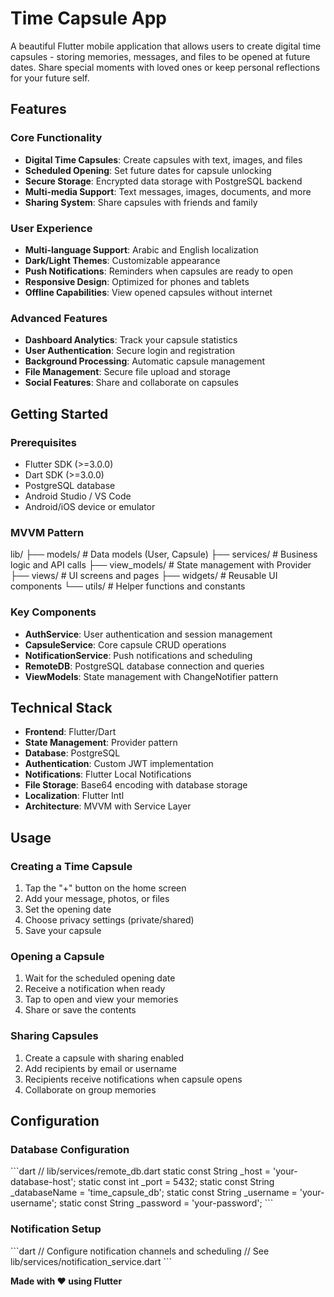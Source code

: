 # Time Capsule App

A beautiful Flutter mobile application that allows users to create digital time capsules - storing memories, messages, and files to be opened at future dates. Share special moments with loved ones or keep personal reflections for your future self.

##  Features

### Core Functionality
- **Digital Time Capsules**: Create capsules with text, images, and files
- **Scheduled Opening**: Set future dates for capsule unlocking
- **Secure Storage**: Encrypted data storage with PostgreSQL backend
- **Multi-media Support**: Text messages, images, documents, and more
- **Sharing System**: Share capsules with friends and family

### User Experience
- **Multi-language Support**: Arabic and English localization
- **Dark/Light Themes**: Customizable appearance
- **Push Notifications**: Reminders when capsules are ready to open
- **Responsive Design**: Optimized for phones and tablets
- **Offline Capabilities**: View opened capsules without internet

### Advanced Features
- **Dashboard Analytics**: Track your capsule statistics
- **User Authentication**: Secure login and registration
- **Background Processing**: Automatic capsule management
- **File Management**: Secure file upload and storage
- **Social Features**: Share and collaborate on capsules

## Getting Started

### Prerequisites
- Flutter SDK (>=3.0.0)
- Dart SDK (>=3.0.0)
- PostgreSQL database
- Android Studio / VS Code
- Android/iOS device or emulator

### MVVM Pattern
lib/
├── models/           # Data models (User, Capsule)
├── services/         # Business logic and API calls
├── view_models/      # State management with Provider
├── views/           # UI screens and pages
├── widgets/         # Reusable UI components
└── utils/           # Helper functions and constants


### Key Components
- **AuthService**: User authentication and session management
- **CapsuleService**: Core capsule CRUD operations
- **NotificationService**: Push notifications and scheduling
- **RemoteDB**: PostgreSQL database connection and queries
- **ViewModels**: State management with ChangeNotifier pattern

##  Technical Stack

- **Frontend**: Flutter/Dart
- **State Management**: Provider pattern
- **Database**: PostgreSQL
- **Authentication**: Custom JWT implementation
- **Notifications**: Flutter Local Notifications
- **File Storage**: Base64 encoding with database storage
- **Localization**: Flutter Intl
- **Architecture**: MVVM with Service Layer

## Usage

### Creating a Time Capsule
1. Tap the "+" button on the home screen
2. Add your message, photos, or files
3. Set the opening date
4. Choose privacy settings (private/shared)
5. Save your capsule

### Opening a Capsule
1. Wait for the scheduled opening date
2. Receive a notification when ready
3. Tap to open and view your memories
4. Share or save the contents

### Sharing Capsules
1. Create a capsule with sharing enabled
2. Add recipients by email or username
3. Recipients receive notifications when capsule opens
4. Collaborate on group memories

## Configuration

### Database Configuration
\`\`\`dart
// lib/services/remote_db.dart
static const String _host = 'your-database-host';
static const int _port = 5432;
static const String _databaseName = 'time_capsule_db';
static const String _username = 'your-username';
static const String _password = 'your-password';
\`\`\`

### Notification Setup
\`\`\`dart
// Configure notification channels and scheduling
// See lib/services/notification_service.dart
\`\`\`

**Made with ❤️ using Flutter**

